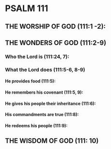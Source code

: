 ---
---
# PSALM 111 
## THE WORSHIP OF GOD (111:1 -2): 
## THE WONDERS OF GOD (111:2-9) 
###  Who the Lord is (111:24, 7): 
###  What the Lord does (111:5-6, 8-9) 
####  He provides food (111:5): 
####  He remembers his covenant (111:5, 9): 
####  He gives his people their inheritance (111:6): 
####  His commandments are true (111:8): 
####  He redeems his people (111:9): 
## THE WISDOM OF GOD (111: 10) 
